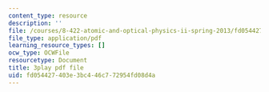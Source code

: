 ```yaml
---
content_type: resource
description: ''
file: /courses/8-422-atomic-and-optical-physics-ii-spring-2013/fd054427403e3bc446c772954fd08d4a_RITcQMokTJs.pdf
file_type: application/pdf
learning_resource_types: []
ocw_type: OCWFile
resourcetype: Document
title: 3play pdf file
uid: fd054427-403e-3bc4-46c7-72954fd08d4a
---
```

